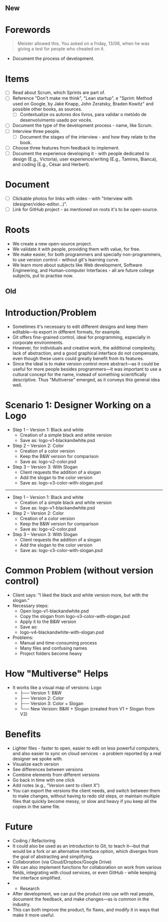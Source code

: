 New
---

# Forewords
> Meister allowed this. You asked on a friday, 13/06, when he was giving a test for people who cheated on it.
- Document the process of development.

# Items
- [ ] Read about Scrum, which Sprints are part of.
- [ ] Reference "Don't make me think", "Lean startup", e "Sprint: Method used on Google, by Jake Knapp, John Zeratsky, Braden Kowitz" and possible other books, as sources.
    - [ ] Contextualize os autores dos livros, para validar o metódo de desenvolvimento usado por vocês.
- [ ] Document the type of the development process - name, like Scrum.
- [ ] Interview three people.
    - [ ] Document the stages of the interview - and how they relate to the book.
- [ ] Choose three features from feedback to implement.
- [ ] Document the experience developing it - with people dedicated to design (E.g., Victoria), user experience/writing (E.g., Tamires, Bianca), and coding (E.g., César and Herbert).

# Document
- [ ] Clickable photos for links with video - with "Interview with (designer/video-editor...)".
- [ ] Link for GitHub project - as mentioned on roots it's to be open-source.

# Roots
- We create a new open-source project.
- We validate it with people, providing them with value, for free.
- We make easier, for both programmers and specially non-programmers, to use version control - without git's learning curve.
- We learn more about subjects like Web development, Software Engineering, and Human-computer Interfaces - all are future college subjects, put to practise now.

Old
---

# Introduction/Problem
* Sometimes it's necessary to edit different designs and keep them editable—to export in different formats, for example.
* Git offers fine-grained control, ideal for programming, especially in corporate environments.
* However, for individuals and creative work, the additional complexity, lack of abstraction, and a good graphical interface do not compensate, even though these users could greatly benefit from its features.
* Since the ideal is to make version control more abstract—as it could be useful for more people besides programmers—it was important to use a cultural concept for the name, instead of something scientifically descriptive. Thus "Multiverse" emerged, as it conveys this general idea well.

# Scenario 1: Designer Working on a Logo
* Step 1 – Version 1: Black and white
    * Creation of a simple black and white version
    * Save as: logo-v1-blackandwhite.psd
* Step 2 – Version 2: Color
    * Creation of a color version
    * Keep the B&W version for comparison
    * Save as: logo-v2-color.psd
* Step 3 – Version 3: With Slogan
    * Client requests the addition of a slogan
    * Add the slogan to the color version
    * Save as: logo-v3-color-with-slogan.psd

---

* Step 1 – Version 1: Black and white
    * Creation of a simple black and white version
    * Save as: logo-v1-blackandwhite.psd
* Step 2 – Version 2: Color
    * Creation of a color version
    * Keep the B&W version for comparison
    * Save as: logo-v2-color.psd
* Step 3 – Version 3: With Slogan
    * Client requests the addition of a slogan
    * Add the slogan to the color version
    * Save as: logo-v3-color-with-slogan.psd

# Common Problem (without version control)
* Client says: “I liked the black and white version more, but with the slogan.”
* Necessary steps:
    * Open logo-v1-blackandwhite.psd
    * Copy the slogan from logo-v3-color-with-slogan.psd
    * Apply it to the B&W version
    * Save as:
    * logo-v4-blackandwhite-with-slogan.psd
* Problems:
    * Manual and time-consuming process
    * Many files and confusing names
    * Project folders become heavy

# How "Multiverse" Helps
* It works like a visual map of versions: Logo
    * ├── Version 1: B&W
    * ├── Version 2: Color
    * ├── Version 3: Color + Slogan
    * └── New Version: B&W + Slogan (created from V1 + Slogan from V3)

# Benefits

* Lighter files - faster to open, easier to edit on less powerful computers, and also easier to sync on cloud services - a problem reported by a real designer we spoke with.
* Visualize each version
* See differences between versions
* Combine elements from different versions
* Go back in time with one click
* Add notes (e.g., “Version sent to client X”)
* You can export the versions the client needs, and switch between them to make changes, without having to redo old steps, or maintain multiple files that quickly become messy, or slow and heavy if you keep all the copies in the same file.

# Future
* Coding / Refactoring
* It could also be used as an introduction to Git, to teach it—but that would be a fork or an alternative interface option, which diverges from the goal of abstracting and simplifying.
* Collaboration (via Cloud/Dropbox/Google Drive)
* We can also implement functions for collaboration on work from various fields, integrating with cloud services, or even GitHub - while keeping the interface simplified.
* * Research
* After development, we can put the product into use with real people, document the feedback, and make changes—as is common in the industry.
* This can both improve the product, fix flaws, and modify it in ways that make it more useful.